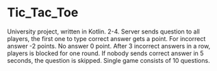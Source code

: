# Tic_Tac_Toe
University project, written in Kotlin.
2-4. Server sends question to all players, the first one to type correct answer gets a point. For incorrect answer -2 points. No answer 0 point. After 3 incorrect answers in a row, players is blocked for one round. If nobody sends correct answer in 5 seconds, the question is skipped. Single game consists of 10 questions.
